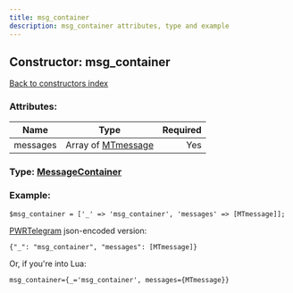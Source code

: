 ```yaml
---
title: msg_container
description: msg_container attributes, type and example
---
```

## Constructor: msg\_container  
[Back to constructors index](index.md)



### Attributes:

| Name     |    Type       | Required |
|----------|:-------------:|---------:|
|messages|Array of [MTmessage](../constructors/MTmessage.md) | Yes|



### Type: [MessageContainer](../types/MessageContainer.md)


### Example:

```
$msg_container = ['_' => 'msg_container', 'messages' => [MTmessage]];
```  

[PWRTelegram](https://pwrtelegram.xyz) json-encoded version:

```
{"_": "msg_container", "messages": [MTmessage]}
```


Or, if you're into Lua:  


```
msg_container={_='msg_container', messages={MTmessage}}

```


